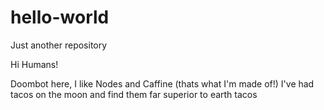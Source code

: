 # hello-world
Just another repository

Hi Humans!

Doombot here, I like Nodes and Caffine (thats what I'm made of!)
I've had tacos on the moon and find them far superior to earth tacos

